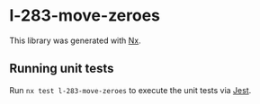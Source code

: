# l-283-move-zeroes

This library was generated with [Nx](https://nx.dev).

## Running unit tests

Run `nx test l-283-move-zeroes` to execute the unit tests via [Jest](https://jestjs.io).
